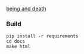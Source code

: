 [being and death](https://chinchalinchin.github.io/being-and-death/)

### Build 

```shell
pip install -r requirements
cd docs
make html
```
